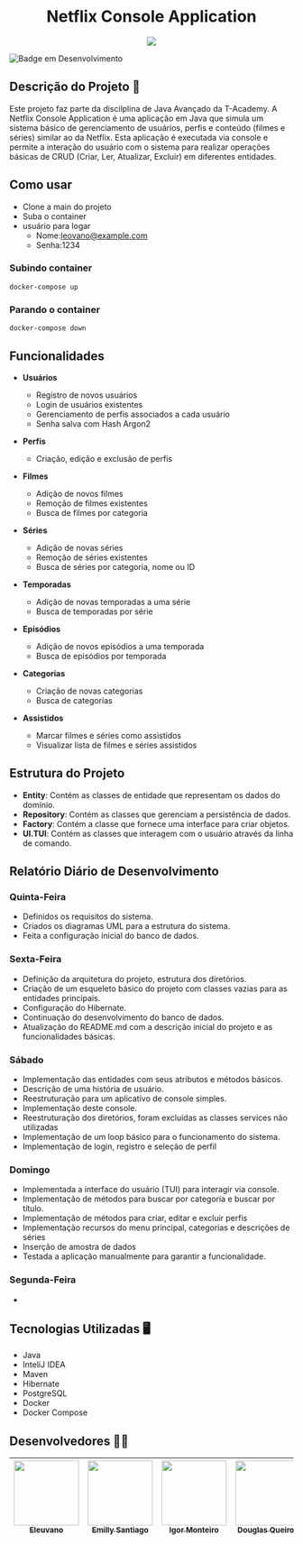 <h1 align="center" >Netflix Console Application</h1>

<p align="center" >
     <img src="https://github.com/user-attachments/assets/cc11f144-07fd-4992-b728-0a033c2489ea">
</p>

![Badge em Desenvolvimento](http://img.shields.io/static/v1?label=STATUS&message=EM%20DESENVOLVIMENTO&color=GREEN&style=for-the-badge)

## Descrição do Projeto 🚀

Este projeto faz parte da discilplina de Java Avançado da T-Academy. A Netflix Console Application é uma aplicação em Java que simula um sistema básico de gerenciamento de usuários, perfis e conteúdo (filmes e séries) similar ao da Netflix. Esta aplicação é executada via console e permite a interação do usuário com o sistema para realizar operações básicas de CRUD (Criar, Ler, Atualizar, Excluir) em diferentes entidades.

## Como usar
- Clone a main do projeto
- Suba o container
- usuário para logar
  - Nome:leovano@example.com
  - Senha:1234
### Subindo container
```docker-compose up ```

### Parando o container
```docker-compose down ```
## Funcionalidades
- **Usuários**
  - Registro de novos usuários
  - Login de usuários existentes
  - Gerenciamento de perfis associados a cada usuário
  - Senha salva com Hash Argon2
 
- **Perfis**
  - Criação, edição e exclusão de perfis
 
- **Filmes**
  - Adição de novos filmes
  - Remoção de filmes existentes
  - Busca de filmes por categoria

- **Séries**
  - Adição de novas séries
  - Remoção de séries existentes
  - Busca de séries por categoria, nome ou ID

- **Temporadas**
  - Adição de novas temporadas a uma série
  - Busca de temporadas por série

- **Episódios**
  - Adição de novos episódios a uma temporada
  - Busca de episódios por temporada

- **Categorias**
  - Criação de novas categorias
  - Busca de categorias

- **Assistidos**
  - Marcar filmes e séries como assistidos
  - Visualizar lista de filmes e séries assistidos

## Estrutura do Projeto

- **Entity**: Contém as classes de entidade que representam os dados do domínio.
- **Repository**: Contém as classes que gerenciam a persistência de dados.
- **Factory**: Contém a classe que fornece uma interface para criar objetos.
- **UI.TUI**: Contém as classes que interagem com o usuário através da linha de comando.

## Relatório Diário de Desenvolvimento

### Quinta-Feira 
- Definidos os requisitos do sistema.
- Criados os diagramas UML para a estrutura do sistema.
- Feita a configuração inicial do banco de dados.

### Sexta-Feira
- Definição da arquitetura do projeto, estrutura dos diretórios.
- Criação de um esqueleto básico do projeto com classes vazias para as entidades principais.
- Configuração do Hibernate.
- Continuação do desenvolvimento do banco de dados.
- Atualização do README.md com a descrição inicial do projeto e as funcionalidades básicas.

### Sábado
- Implementação das entidades com seus atributos e métodos básicos.
- Descrição de uma história de usuário.
- Reestruturação para um aplicativo de console simples. 
- Implementação deste console.
- Reestruturação dos diretórios, foram excluídas as classes services não utilizadas
- Implementação de um loop básico para o funcionamento do sistema.
- Implementação de login, registro e seleção de perfil

### Domingo
- Implementada a interface do usuário (TUI) para interagir via console.
- Implementação de métodos para buscar por categoria e buscar por título.
- Implementação de métodos para criar, editar e excluir perfis 
- Implementação recursos do menu principal, categorias e descrições de séries
- Inserção de amostra de dados
- Testada a aplicação manualmente para garantir a funcionalidade.

### Segunda-Feira
- 

## Tecnologias Utilizadas 🖥

- Java
- InteliJ IDEA
- Maven
- Hibernate
- PostgreSQL
- Docker
- Docker Compose

## Desenvolvedores 👩‍💻

| [<img src="https://avatars.githubusercontent.com/u/13321466?v=4" width=115><br><sub>Eleuvano</sub>](https://github.com/leovano)  |  [<img src="https://avatars.githubusercontent.com/u/70452464?v=4" width=115><br><sub>Emilly Santiago</sub>](https://github.com/emillysant)  |  [<img src="https://user-images.githubusercontent.com/95758069/189210989-7918de13-6172-4c19-8a59-8a2b66e64e83.jpg" width=115><br><sub>Igor Monteiro</sub>](https://github.com/igorperonico)  |  [<img src="https://avatars.githubusercontent.com/u/98565751?v=4" width=115><br><sub>Douglas Queiroz</sub>](https://github.com/douglasliman)  |
| :---: | :---: | :---: | :---: |

